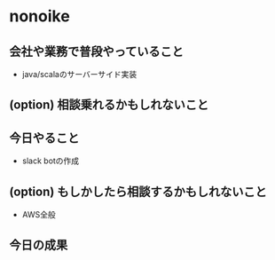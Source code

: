 # nonoike

## 会社や業務で普段やっていること
- java/scalaのサーバーサイド実装

## (option) 相談乗れるかもしれないこと

## 今日やること
- slack botの作成


## (option) もしかしたら相談するかもしれないこと
- AWS全般

## 今日の成果
